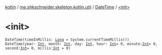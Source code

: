 [kotlin](../../index.md) / [me.shkschneider.skeleton.kotlin.util](../index.md) / [DateTime](index.md) / [&lt;init&gt;](./-init-.md)

# &lt;init&gt;

`DateTime(timeInMillis: `[`Long`](https://kotlinlang.org/api/latest/jvm/stdlib/kotlin/-long/index.html)` = System.currentTimeMillis())`
`DateTime(year: `[`Int`](https://kotlinlang.org/api/latest/jvm/stdlib/kotlin/-int/index.html)`, month: `[`Int`](https://kotlinlang.org/api/latest/jvm/stdlib/kotlin/-int/index.html)`, day: `[`Int`](https://kotlinlang.org/api/latest/jvm/stdlib/kotlin/-int/index.html)`, hour: `[`Int`](https://kotlinlang.org/api/latest/jvm/stdlib/kotlin/-int/index.html)` = 0, minute: `[`Int`](https://kotlinlang.org/api/latest/jvm/stdlib/kotlin/-int/index.html)` = 0, second: `[`Int`](https://kotlinlang.org/api/latest/jvm/stdlib/kotlin/-int/index.html)` = 0, millis: `[`Int`](https://kotlinlang.org/api/latest/jvm/stdlib/kotlin/-int/index.html)` = 0)`